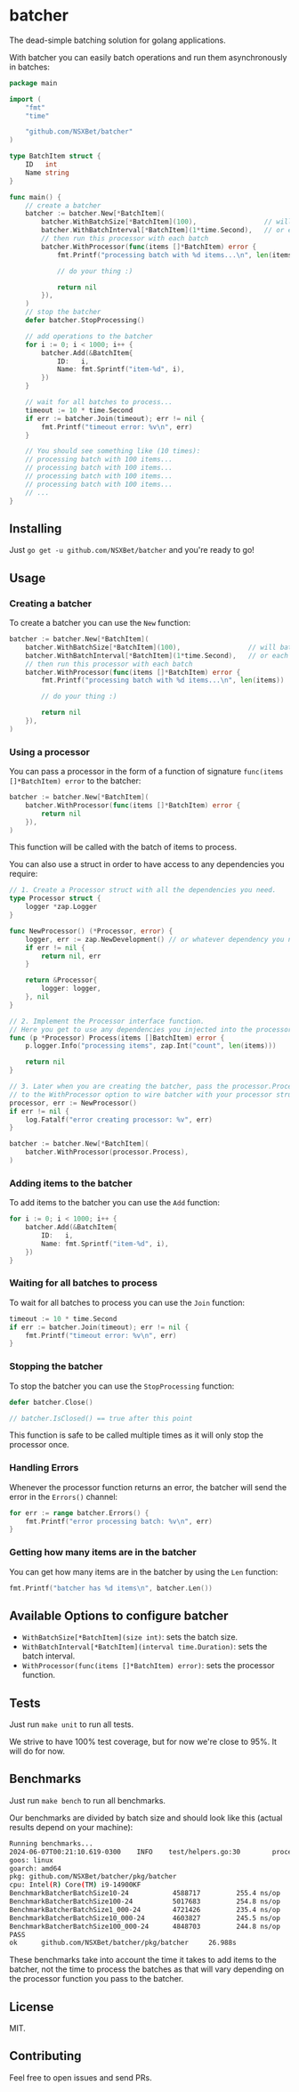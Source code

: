 # batcher

The dead-simple batching solution for golang applications.

With batcher you can easily batch operations and run them asynchronously in batches:

```go
package main

import (
    "fmt"
    "time"

    "github.com/NSXBet/batcher"
)

type BatchItem struct {
    ID   int
    Name string
}

func main() {
    // create a batcher
    batcher := batcher.New[*BatchItem](
        batcher.WithBatchSize[*BatchItem](100),                 // will batch each 100 items.
        batcher.WithBatchInterval[*BatchItem](1*time.Second),   // or each second.
        // then run this processor with each batch
        batcher.WithProcessor(func(items []*BatchItem) error {  
            fmt.Printf("processing batch with %d items...\n", len(items))

            // do your thing :)

            return nil
        }),
    )
    // stop the batcher
    defer batcher.StopProcessing()

    // add operations to the batcher
    for i := 0; i < 1000; i++ {
        batcher.Add(&BatchItem{
            ID:   i,
            Name: fmt.Sprintf("item-%d", i),
        })
    }

    // wait for all batches to process...
    timeout := 10 * time.Second
    if err := batcher.Join(timeout); err != nil {
        fmt.Printf("timeout error: %v\n", err)
    }

    // You should see something like (10 times):
    // processing batch with 100 items...
    // processing batch with 100 items...
    // processing batch with 100 items...
    // processing batch with 100 items...
    // ...
}
```

## Installing

Just `go get -u github.com/NSXBet/batcher` and you're ready to go!

## Usage

### Creating a batcher

To create a batcher you can use the `New` function:

```go
batcher := batcher.New[*BatchItem](
    batcher.WithBatchSize[*BatchItem](100),                 // will batch each 100 items.
    batcher.WithBatchInterval[*BatchItem](1*time.Second),   // or each second.
    // then run this processor with each batch
    batcher.WithProcessor(func(items []*BatchItem) error {  
        fmt.Printf("processing batch with %d items...\n", len(items))

        // do your thing :)

        return nil
    }),
)
```

### Using a processor

You can pass a processor in the form of a function of signature `func(items []*BatchItem) error` to the batcher:

```go
batcher := batcher.New[*BatchItem](
    batcher.WithProcessor(func(items []*BatchItem) error {  
        return nil
    }),
)
```

This function will be called with the batch of items to process.

You can also use a struct in order to have access to any dependencies you require:

```go
// 1. Create a Processor struct with all the dependencies you need.
type Processor struct {
    logger *zap.Logger
}

func NewProcessor() (*Processor, error) {
    logger, err := zap.NewDevelopment() // or whatever dependency you need
    if err != nil {
        return nil, err
    }

    return &Processor{
        logger: logger,
    }, nil
}

// 2. Implement the Processor interface function.
// Here you get to use any dependencies you injected into the processor.
func (p *Processor) Process(items []BatchItem) error {
    p.logger.Info("processing items", zap.Int("count", len(items)))

    return nil
}

// 3. Later when you are creating the batcher, pass the processor.Process function
// to the WithProcessor option to wire batcher with your processor struct.
processor, err := NewProcessor()
if err != nil {
    log.Fatalf("error creating processor: %v", err)
}

batcher := batcher.New[*BatchItem](
    batcher.WithProcessor(processor.Process),
)
```

### Adding items to the batcher

To add items to the batcher you can use the `Add` function:

```go
for i := 0; i < 1000; i++ {
    batcher.Add(&BatchItem{
        ID:   i,
        Name: fmt.Sprintf("item-%d", i),
    })
}
```

### Waiting for all batches to process

To wait for all batches to process you can use the `Join` function:

```go
timeout := 10 * time.Second
if err := batcher.Join(timeout); err != nil {
    fmt.Printf("timeout error: %v\n", err)
}
```

### Stopping the batcher

To stop the batcher you can use the `StopProcessing` function:

```go
defer batcher.Close()

// batcher.IsClosed() == true after this point
```

This function is safe to be called multiple times as it will only stop the processor once.

### Handling Errors

Whenever the processor function returns an error, the batcher will send the error in the `Errors()` channel:

```go
for err := range batcher.Errors() {
    fmt.Printf("error processing batch: %v\n", err)
}
```

### Getting how many items are in the batcher

You can get how many items are in the batcher by using the `Len` function:

```go
fmt.Printf("batcher has %d items\n", batcher.Len())
```

## Available Options to configure batcher

- `WithBatchSize[*BatchItem](size int)`: sets the batch size.
- `WithBatchInterval[*BatchItem](interval time.Duration)`: sets the batch interval.
- `WithProcessor(func(items []*BatchItem) error)`: sets the processor function.

## Tests

Just run `make unit` to run all tests.

We strive to have 100% test coverage, but for now we're close to 95%. It will do for now.

## Benchmarks

Just run `make bench` to run all benchmarks.

Our benchmarks are divided by batch size and should look like this (actual results depend on your machine):

```bash
Running benchmarks...
2024-06-07T00:21:10.619-0300    INFO    test/helpers.go:30        processing items {"count": 1000}
goos: linux
goarch: amd64
pkg: github.com/NSXBet/batcher/pkg/batcher
cpu: Intel(R) Core(TM) i9-14900KF
BenchmarkBatcherBatchSize10-24           4588717         255.4 ns/op
BenchmarkBatcherBatchSize100-24          5017683         254.8 ns/op
BenchmarkBatcherBatchSize1_000-24        4721426         235.4 ns/op
BenchmarkBatcherBatchSize10_000-24       4603827         245.5 ns/op
BenchmarkBatcherBatchSize100_000-24      4848703         244.8 ns/op
PASS
ok      github.com/NSXBet/batcher/pkg/batcher     26.988s
```

These benchmarks take into account the time it takes to add items to the batcher, not the time to process the batches as
that will vary depending on the processor function you pass to the batcher.

## License

MIT.

## Contributing

Feel free to open issues and send PRs.
